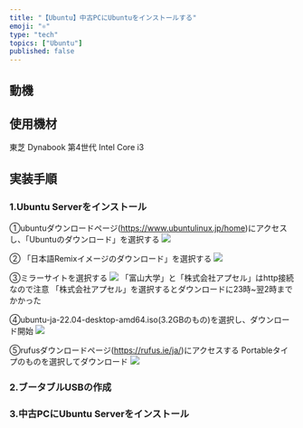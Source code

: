```yaml
---
title: "【Ubuntu】中古PCにUbuntuをインストールする"
emoji: "⚛️"
type: "tech"
topics: ["Ubuntu"]
published: false
---
```


## 動機


## 使用機材
東芝 Dynabook 第4世代 Intel Core i3

## 実装手順

### 1.Ubuntu Serverをインストール
①ubuntuダウンロードページ(https://www.ubuntulinux.jp/home)にアクセスし、「Ubuntuのダウンロード」を選択する
![](https://storage.googleapis.com/zenn-user-upload/375412e18ad7-20240824.png)

② 「日本語Remixイメージのダウンロード」を選択する
![](https://storage.googleapis.com/zenn-user-upload/71dc7e99cc6c-20240824.png)

③ミラーサイトを選択する
![](https://storage.googleapis.com/zenn-user-upload/5be525bfb8f2-20240824.png)
「富山大学」と「株式会社アプセル」はhttp接続なので注意
「株式会社アプセル」を選択するとダウンロードに23時~翌2時までかかった

④ubuntu-ja-22.04-desktop-amd64.iso(3.2GBのもの)を選択し、ダウンロード開始
![](https://storage.googleapis.com/zenn-user-upload/fd058b54af17-20240824.png)

⑤rufusダウンロードページ(https://rufus.ie/ja/)にアクセスする
Portableタイプのものを選択してダウンロード
![](https://storage.googleapis.com/zenn-user-upload/fb1b127ebd9b-20240824.png)

### 2.ブータブルUSBの作成


### 3.中古PCにUbuntu Serverをインストール